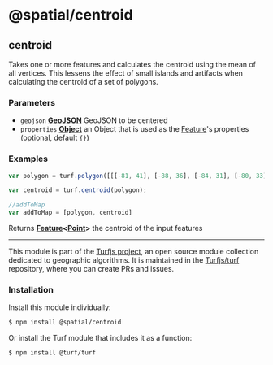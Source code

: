 # @spatial/centroid

<!-- Generated by documentation.js. Update this documentation by updating the source code. -->

## centroid

Takes one or more features and calculates the centroid using the mean of all vertices.
This lessens the effect of small islands and artifacts when calculating the centroid of a set of polygons.

### Parameters

-   `geojson` **[GeoJSON][1]** GeoJSON to be centered
-   `properties` **[Object][2]** an Object that is used as the [Feature][3]'s properties (optional, default `{}`)

### Examples

```javascript
var polygon = turf.polygon([[[-81, 41], [-88, 36], [-84, 31], [-80, 33], [-77, 39], [-81, 41]]]);

var centroid = turf.centroid(polygon);

//addToMap
var addToMap = [polygon, centroid]
```

Returns **[Feature][4]&lt;[Point][5]>** the centroid of the input features

[1]: https://tools.ietf.org/html/rfc7946#section-3

[2]: https://developer.mozilla.org/docs/Web/JavaScript/Reference/Global_Objects/Object

[3]: https://tools.ietf.org/html/rfc7946#section-3.2

[4]: https://tools.ietf.org/html/rfc7946#section-3.2

[5]: https://tools.ietf.org/html/rfc7946#section-3.1.2

<!-- This file is automatically generated. Please don't edit it directly:
if you find an error, edit the source file (likely index.js), and re-run
./scripts/generate-readmes in the turf project. -->

---

This module is part of the [Turfjs project](http://turfjs.org/), an open source
module collection dedicated to geographic algorithms. It is maintained in the
[Turfjs/turf](https://github.com/Turfjs/turf) repository, where you can create
PRs and issues.

### Installation

Install this module individually:

```sh
$ npm install @spatial/centroid
```

Or install the Turf module that includes it as a function:

```sh
$ npm install @turf/turf
```
